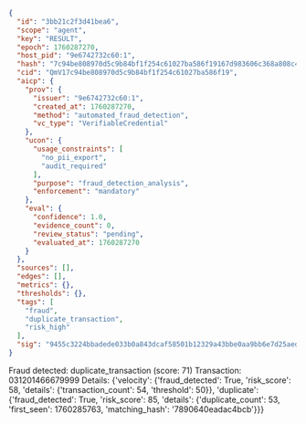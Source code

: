 ```json
{
  "id": "3bb21c2f3d41bea6",
  "scope": "agent",
  "key": "RESULT",
  "epoch": 1760287270,
  "host_pid": "9e6742732c60:1",
  "hash": "7c94be808970d5c9b84bf1f254c61027ba586f19167d983606c368a808c41c2e",
  "cid": "QmV17c94be808970d5c9b84bf1f254c61027ba586f19",
  "aicp": {
    "prov": {
      "issuer": "9e6742732c60:1",
      "created_at": 1760287270,
      "method": "automated_fraud_detection",
      "vc_type": "VerifiableCredential"
    },
    "ucon": {
      "usage_constraints": [
        "no_pii_export",
        "audit_required"
      ],
      "purpose": "fraud_detection_analysis",
      "enforcement": "mandatory"
    },
    "eval": {
      "confidence": 1.0,
      "evidence_count": 0,
      "review_status": "pending",
      "evaluated_at": 1760287270
    }
  },
  "sources": [],
  "edges": [],
  "metrics": {},
  "thresholds": {},
  "tags": [
    "fraud",
    "duplicate_transaction",
    "risk_high"
  ],
  "sig": "9455c3224bbadede033b0a843dcaf58501b12329a43bbe0aa9bb6e7d25aeda19"
}
```

Fraud detected: duplicate_transaction (score: 71)
Transaction: 031201466679999
Details: {'velocity': {'fraud_detected': True, 'risk_score': 58, 'details': {'transaction_count': 54, 'threshold': 50}}, 'duplicate': {'fraud_detected': True, 'risk_score': 85, 'details': {'duplicate_count': 53, 'first_seen': 1760285763, 'matching_hash': '7890640eadac4bcb'}}}